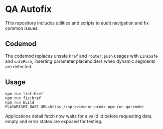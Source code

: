 # QA Autofix

This repository includes utilities and scripts to audit navigation and fix common issues.

## Codemod

The codemod replaces unsafe `href` and `router.push` usages with `LinkSafe` and `safePush`, inserting parameter placeholders when dynamic segments are detected.

## Usage

```
npm run lint:href
npm run fix:href
npm run build
PLAYWRIGHT_BASE_URL=https://<preview-or-prod> npm run qa:smoke
```

Applications detail fetch now waits for a valid id before requesting data; empty and error states are exposed for testing.
